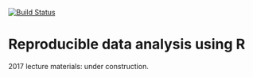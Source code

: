 [![Build Status](https://travis-ci.org/rstats-tartu/lectures.svg?branch=master)](https://travis-ci.org/rstats-tartu/lectures)

# Reproducible data analysis using R

2017 lecture materials: under construction.

